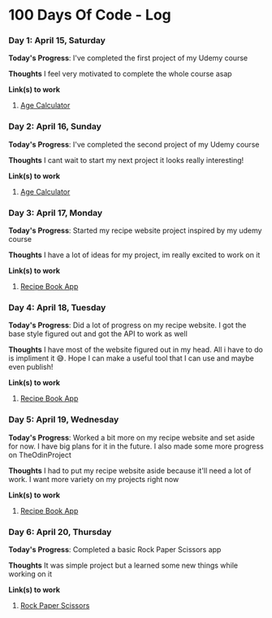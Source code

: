 # 100 Days Of Code - Log

<!-- 
### Day 0: February 30, 2016 (Example 1)
##### (delete me or comment me out)

**Today's Progress**: Fixed CSS, worked on canvas functionality for the app.

**Thoughts:** I really struggled with CSS, but, overall, I feel like I am slowly getting better at it. Canvas is still new for me, but I managed to figure out some basic functionality.

**Link to work:** [Calculator App](http://www.example.com)

### Day 0: February 30, 2016 (Example 2)
##### (delete me or comment me out)

**Today's Progress**: Fixed CSS, worked on canvas functionality for the app.

**Thoughts**: I really struggled with CSS, but, overall, I feel like I am slowly getting better at it. Canvas is still new for me, but I managed to figure out some basic functionality.

**Link(s) to work**: [Calculator App](http://www.example.com) 
-->


### Day 1: April 15, Saturday

**Today's Progress**: I've completed the first project of my Udemy course

**Thoughts** I feel very motivated to complete the whole course asap

**Link(s) to work**
1. [Age Calculator](https://github.com/nicknanos/60-HTML-CSS-JS-Projects/tree/main/Age%20Calculator)

### Day 2: April 16, Sunday

**Today's Progress**: I've completed the second project of my Udemy course

**Thoughts** I cant wait to start my next project it looks really interesting!

**Link(s) to work**
1. [Age Calculator](https://github.com/nicknanos/60-HTML-CSS-JS-Projects/tree/main/Tip%20Calculator)

### Day 3: April 17, Monday

**Today's Progress**: Started my recipe website project inspired by my udemy course

**Thoughts** I have a lot of ideas for my project, im really excited to work on it

**Link(s) to work**
1. [Recipe Book App](https://github.com/nicknanos/60-HTML-CSS-JS-Projects/tree/main/Recipe%20Book%20App)

### Day 4: April 18, Tuesday

**Today's Progress**: Did a lot of progress on my recipe website. I got the base style figured out and got the API to work as well

**Thoughts** I have most of the website figured out in my head. All i have to do is impliment it 😅. Hope I can make a useful tool that I can use and maybe even publish!

**Link(s) to work**
1. [Recipe Book App](https://github.com/nicknanos/60-HTML-CSS-JS-Projects/tree/main/Recipe%20Book%20App)

### Day 5: April 19, Wednesday

**Today's Progress**: 
Worked a bit more on my recipe website and set aside for now. I have big plans for it in the future. I also made some more progress on TheOdinProject

**Thoughts** I had to put my recipe website aside because it'll need a lot of work. I want more variety on my projects right now

**Link(s) to work**
1. [Recipe Book App](https://github.com/nicknanos/60-HTML-CSS-JS-Projects/tree/main/Recipe%20Book%20App)

### Day 6: April 20, Thursday

**Today's Progress**: 
Completed a basic Rock Paper Scissors app

**Thoughts** It was simple project but a learned some new things while working on it 

**Link(s) to work**
1. [Rock Paper Scissors](https://nicknanos.github.io/rock-paper-scissors/)